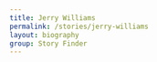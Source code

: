 ```yaml
---
title: Jerry Williams
permalink: /stories/jerry-williams
layout: biography
group: Story Finder
---
```

